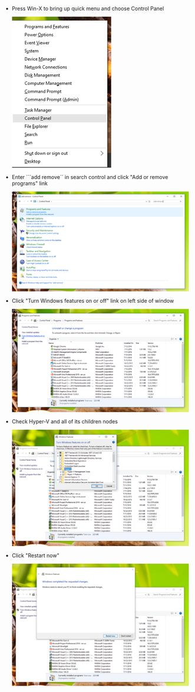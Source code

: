 - Press Win-X to bring up quick menu and choose Control Panel

  ![image](hyper-v-1.png)

- Enter ```add remove`` in search control and click "Add or remove programs" link

  ![image](hyper-v-2.png)
  
- Click "Turn Windows features on or off" link on left side of window

  ![image](hyper-v-3.png)

- Check Hyper-V and all of its children nodes

  ![image](hyper-v-4.png)

- Click "Restart now"

  ![image](hyper-v-5.png)
